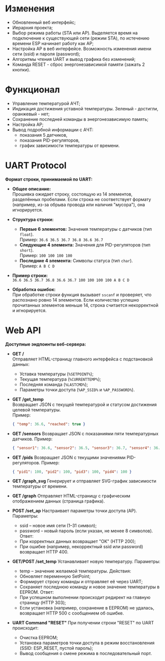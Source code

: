 # Изменения

- Обновленный веб интерфейс;
- Иерархия проекта;
- Выбор режима работы (STA или AP). Выделяется время на подключение к существующей сети (режим STA), по истечению времени ESP начинает работу как AP;
- Настройка AP в веб интерфейсе. Возможность изменения имени сети (ssid) и пароля (password);
- Алгоритмы чтения UART и вывод графика без изменений;
- Команда RESET - сброс энергонезависимой памяти (зажать 2 кнопки).

# Функционал

- Управление температурой АЧТ;
- Индикация достижения уставной температуры. Зеленый - достигли, оранжевый - нет;
- Сохранение последней команды в энергонезависимую память;
- Настройка AP;
- Вывод подробной информации с АЧТ:
  - показания 5 датчиков,
  - показания PID-регуляторов,
  - график зависимости температуры от времени.

# UART Protocol

**Формат строки, принимаемой по UART:**

- **Общее описание:**  
  Прошивка ожидает строку, состоящую из 14 элементов, разделённых пробелами. Если строка не соответствует формату (например, из-за обрыва провода или наличия "мусора"), она игнорируется.

- **Структура строки:**  
  - **Первые 6 элементов:** Значения температуры с датчиков (тип `float`).  
    Пример: `36.6 36.5 36.7 36.8 36.6 36.7`
  - **Следующие 4 элемента:** Значения для PID-регуляторов (тип `short`).  
    Пример: `100 100 100 100`
  - **Последние 4 элемента:** Символы статуса (тип `char`).  
    Пример: `A B C D`

- **Пример строки:**  
  `36.6 36.5 36.7 36.8 36.6 36.7 100 100 100 100 A B C D`

- **Обработка ошибок:**  
  При обработке строки функция вызывает `sscanf` и проверяет, что распознано ровно 14 элементов. Если количество успешно прочитанных элементов меньше 14, строка считается некорректной и игнорируется.

# Web API

**Доступные эндпоинты веб-сервера:**

- **GET /**  
  Отправляет HTML-страницу главного интерфейса с подстановкой данных:
  - Уставка температуры (`%SETPOINT%`);
  - Текущая температура (`%CURRENTTEMP%`);
  - Последняя команда (`%LASTCMD%`);
  - Параметры точки доступа (`%AP_SSID%` и `%AP_PASSWORD%`).

- **GET /get_temp**  
  Возвращает JSON с текущей температурой и статусом достижения целевой температуры.  
  Пример:  
  ```json
  { "temp": 36.6, "reached": true }

- **GET /sensors**
  Возвращает JSON с показаниями пяти температурных датчиков.
  Пример:
  ```json
  { "sensor1": 36.6, "sensor2": 36.5, "sensor3": 36.7, "sensor4": 36.8, "central": 36.6 }

- **GET /pids**
  Возвращает JSON с текущими значениями PID-регуляторов.
  Пример:
  ```json
  { "pid1": 100, "pid2": 100, "pid3": 100, "pid4": 100 }

- **GET /graph_svg**
  Генерирует и отправляет SVG-график зависимости температуры от времени.

- **GET /graph**
  Отправляет HTML-страницу с графическим отображением данных (страница графика).

- **POST /set_ap**
  Настраивает параметры точки доступа (AP).
  Параметры:
	- ssid – новое имя сети (1–31 символ);
	- password – новый пароль (если указан, не менее 8 символов).
	Ответ:
	- При корректных данных возвращает "OK" (HTTP 200);
	- При ошибке (например, некорректный ssid или password) возвращает HTTP 400.

- **GET/POST /set_temp**
  Устанавливает новую температуру.
  Параметры:
	- temp – значение желаемой температуры.
	Действия:
	- Обновляет переменную SetPoint;
	- Формирует строку команды и отправляет её через UART;
	- Сохраняет последнюю команду и новое значение температуры в EEPROM.
	Ответ:
	- При успешном выполнении происходит редирект на главную страницу (HTTP 303);
	- Если установка (например, сохранение в EEPROM) не удалась, возвращает HTTP 500 с сообщением об ошибке.


- **UART Command "RESET"**
  При получении строки "RESET" по UART происходит:
	- Очистка EEPROM;
	- Установка параметров точки доступа в режим восстановления (SSID: ESP_RESET, пустой пароль);
	- Вывод сообщения о смене режима в последовательный порт.

